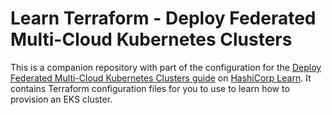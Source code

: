 # Learn Terraform - Deploy Federated Multi-Cloud Kubernetes Clusters

This is a companion repository with part of the configuration for the [Deploy
Federated Multi-Cloud Kubernetes Clusters
guide](https://learn.hashicorp.com/tutorials/terraform/multicloud-kubernetes)
on [HashiCorp Learn](https://learn.hashicorp.com/).  It contains Terraform
configuration files for you to use to learn how to provision an EKS cluster.
